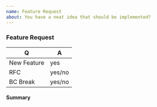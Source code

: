 ```yaml
---
name: Feature Request
about: You have a neat idea that should be implemented?
---
```


### Feature Request
<!-- Fill in the relevant information below to help triage your issue. -->

|    Q        |   A
|------------ | ------
| New Feature | yes
| RFC         | yes/no
| BC Break    | yes/no

#### Summary
<!-- Provide a summary of the feature you would like to see implemented. -->
